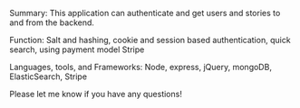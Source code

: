 Summary: This application can authenticate and get users and stories to and from the backend.

Function: Salt and hashing, cookie and session based authentication, quick search, using payment model Stripe 

Languages, tools, and Frameworks: Node, express, jQuery, mongoDB, ElasticSearch, Stripe

Please let me know if you have any questions!
